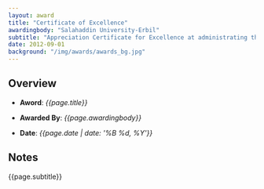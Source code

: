 ```yaml
---
layout: award
title: "Certificate of Excellence"
awardingbody: "Salahaddin University-Erbil"
subtitle: "Appreciation Certificate for Excellence at administrating the Salahaddin University-Erbil’s website and IT infrastructure."
date: 2012-09-01
background: "/img/awards/awards_bg.jpg"
---
```


## Overview

- **Aword**: _{{page.title}}_

- **Awarded By**: _{{page.awardingbody}}_

- **Date**: _{{page.date | date: '%B %d, %Y'}}_

## Notes

{{page.subtitle}}

